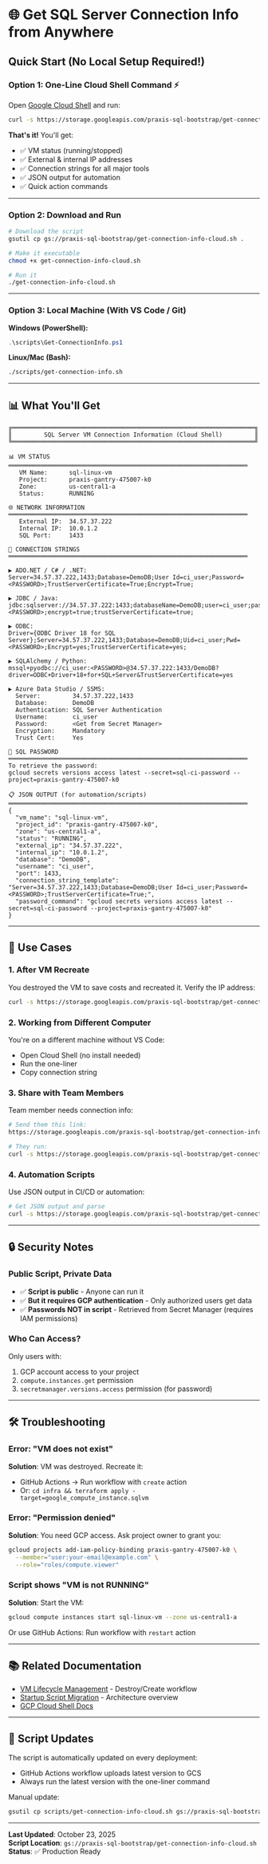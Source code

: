 # 🌐 Get SQL Server Connection Info from Anywhere

## Quick Start (No Local Setup Required!)

### Option 1: One-Line Cloud Shell Command ⚡

Open [Google Cloud Shell](https://console.cloud.google.com/?cloudshell=true) and run:

```bash
curl -s https://storage.googleapis.com/praxis-sql-bootstrap/get-connection-info-cloud.sh | bash
```

**That's it!** You'll get:
- ✅ VM status (running/stopped)
- ✅ External & internal IP addresses  
- ✅ Connection strings for all major tools
- ✅ JSON output for automation
- ✅ Quick action commands

---

### Option 2: Download and Run

```bash
# Download the script
gsutil cp gs://praxis-sql-bootstrap/get-connection-info-cloud.sh .

# Make it executable
chmod +x get-connection-info-cloud.sh

# Run it
./get-connection-info-cloud.sh
```

---

### Option 3: Local Machine (With VS Code / Git)

**Windows (PowerShell):**
```powershell
.\scripts\Get-ConnectionInfo.ps1
```

**Linux/Mac (Bash):**
```bash
./scripts/get-connection-info.sh
```

---

## 📊 What You'll Get

```
╔════════════════════════════════════════════════════════════════════╗
║         SQL Server VM Connection Information (Cloud Shell)         ║
╚════════════════════════════════════════════════════════════════════╝

📊 VM STATUS
═══════════════════════════════════════════════════════════════════
   VM Name:      sql-linux-vm
   Project:      praxis-gantry-475007-k0
   Zone:         us-central1-a
   Status:       RUNNING

🌐 NETWORK INFORMATION
═══════════════════════════════════════════════════════════════════
   External IP:  34.57.37.222
   Internal IP:  10.0.1.2
   SQL Port:     1433

🔌 CONNECTION STRINGS
═══════════════════════════════════════════════════════════════════

▶ ADO.NET / C# / .NET:
Server=34.57.37.222,1433;Database=DemoDB;User Id=ci_user;Password=<PASSWORD>;TrustServerCertificate=True;Encrypt=True;

▶ JDBC / Java:
jdbc:sqlserver://34.57.37.222:1433;databaseName=DemoDB;user=ci_user;password=<PASSWORD>;encrypt=true;trustServerCertificate=true;

▶ ODBC:
Driver={ODBC Driver 18 for SQL Server};Server=34.57.37.222,1433;Database=DemoDB;Uid=ci_user;Pwd=<PASSWORD>;Encrypt=yes;TrustServerCertificate=yes;

▶ SQLAlchemy / Python:
mssql+pyodbc://ci_user:<PASSWORD>@34.57.37.222:1433/DemoDB?driver=ODBC+Driver+18+for+SQL+Server&TrustServerCertificate=yes

▶ Azure Data Studio / SSMS:
  Server:         34.57.37.222,1433
  Database:       DemoDB
  Authentication: SQL Server Authentication
  Username:       ci_user
  Password:       <Get from Secret Manager>
  Encryption:     Mandatory
  Trust Cert:     Yes

🔑 SQL PASSWORD
═══════════════════════════════════════════════════════════════════
To retrieve the password:
gcloud secrets versions access latest --secret=sql-ci-password --project=praxis-gantry-475007-k0

📋 JSON OUTPUT (for automation/scripts)
═══════════════════════════════════════════════════════════════════
{
  "vm_name": "sql-linux-vm",
  "project_id": "praxis-gantry-475007-k0",
  "zone": "us-central1-a",
  "status": "RUNNING",
  "external_ip": "34.57.37.222",
  "internal_ip": "10.0.1.2",
  "database": "DemoDB",
  "username": "ci_user",
  "port": 1433,
  "connection_string_template": "Server=34.57.37.222,1433;Database=DemoDB;User Id=ci_user;Password=<PASSWORD>;TrustServerCertificate=True;",
  "password_command": "gcloud secrets versions access latest --secret=sql-ci-password --project=praxis-gantry-475007-k0"
}
```

---

## 🎯 Use Cases

### 1. **After VM Recreate**
You destroyed the VM to save costs and recreated it. Verify the IP address:
```bash
curl -s https://storage.googleapis.com/praxis-sql-bootstrap/get-connection-info-cloud.sh | bash
```

### 2. **Working from Different Computer**
You're on a different machine without VS Code:
- Open Cloud Shell (no install needed)
- Run the one-liner
- Copy connection string

### 3. **Share with Team Members**
Team member needs connection info:
```bash
# Send them this link:
https://storage.googleapis.com/praxis-sql-bootstrap/get-connection-info-cloud.sh

# They run:
curl -s https://storage.googleapis.com/praxis-sql-bootstrap/get-connection-info-cloud.sh | bash
```

### 4. **Automation Scripts**
Use JSON output in CI/CD or automation:
```bash
# Get JSON output and parse
curl -s https://storage.googleapis.com/praxis-sql-bootstrap/get-connection-info-cloud.sh | bash | grep -A 20 "JSON OUTPUT"
```

---

## 🔒 Security Notes

### Public Script, Private Data
- ✅ **Script is public** - Anyone can run it
- ✅ **But it requires GCP authentication** - Only authorized users get data
- ✅ **Passwords NOT in script** - Retrieved from Secret Manager (requires IAM permissions)

### Who Can Access?
Only users with:
1. GCP account access to your project
2. `compute.instances.get` permission
3. `secretmanager.versions.access` permission (for password)

---

## 🛠️ Troubleshooting

### Error: "VM does not exist"
**Solution**: VM was destroyed. Recreate it:
- GitHub Actions → Run workflow with `create` action
- Or: `cd infra && terraform apply -target=google_compute_instance.sqlvm`

### Error: "Permission denied"
**Solution**: You need GCP access. Ask project owner to grant you:
```bash
gcloud projects add-iam-policy-binding praxis-gantry-475007-k0 \
  --member="user:your-email@example.com" \
  --role="roles/compute.viewer"
```

### Script shows "VM is not RUNNING"
**Solution**: Start the VM:
```bash
gcloud compute instances start sql-linux-vm --zone us-central1-a
```

Or use GitHub Actions: Run workflow with `restart` action

---

## 📚 Related Documentation

- [VM Lifecycle Management](../docs/VM-LIFECYCLE-MANAGEMENT.md) - Destroy/Create workflow
- [Startup Script Migration](MIGRATION_TO_STARTUP_SCRIPT.md) - Architecture overview
- [GCP Cloud Shell Docs](https://cloud.google.com/shell/docs)

---

## 🔄 Script Updates

The script is automatically updated on every deployment:
- GitHub Actions workflow uploads latest version to GCS
- Always run the latest version with the one-liner command

Manual update:
```bash
gsutil cp scripts/get-connection-info-cloud.sh gs://praxis-sql-bootstrap/
```

---

**Last Updated**: October 23, 2025  
**Script Location**: `gs://praxis-sql-bootstrap/get-connection-info-cloud.sh`  
**Status**: ✅ Production Ready
